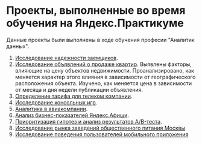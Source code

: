 # Проекты, выполненные во время обучения на Яндекс.Практикуме

 Данные проекты были выполнены в ходе обучения професии "Аналитик данных".  
 1. [Исследование надежности заемщиков](loaners_analysis).   
 2. [Исследование объявлений о продаже квартир](real_estate_spb). 
    Выявлены факторы, влияющие на цену объектов недвижимости. Проанализировано, как меняется характер этого влияния в зависимости от
    географического расположения объекта. Изучено, как меняется цена в зависимости от месяца и дня недели публикации объявления.
 3. [Определение тарифа для телеком компании](telecom). 
 4. [Исследование консольных игр](console_games). 
 5. [Аналитика в авиакомпании](aviacompany). 
 6. [Анализ бизнес-показателей Яндекс.Афиши](business_metrics). 
 7. [Приоритизация гипотез и анализ результатов A/B-теста](ab_test).  
 8. [Исследование рынка заведений общественного питания Москвы](catering_market)
 9. [Исследование поведения пользователей мобильного приложения](user_behaviour_analysis)
